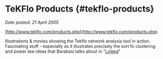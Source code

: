 # TeKFlo Products {#tekflo-products}

_Date posted: 21 April 2005_

[http://www.tekflo.com/products.php](http://www.tekflo.com/products.php)

Illustrations & movies showing the Tekflo network analysis tool in action. Fascinating stuff - especially as it illustrates precisely the sort fo clustering and power law ideas that Barabasi talks about in "[Linked](http://www.nd.edu/~networks/linked/index.html)"